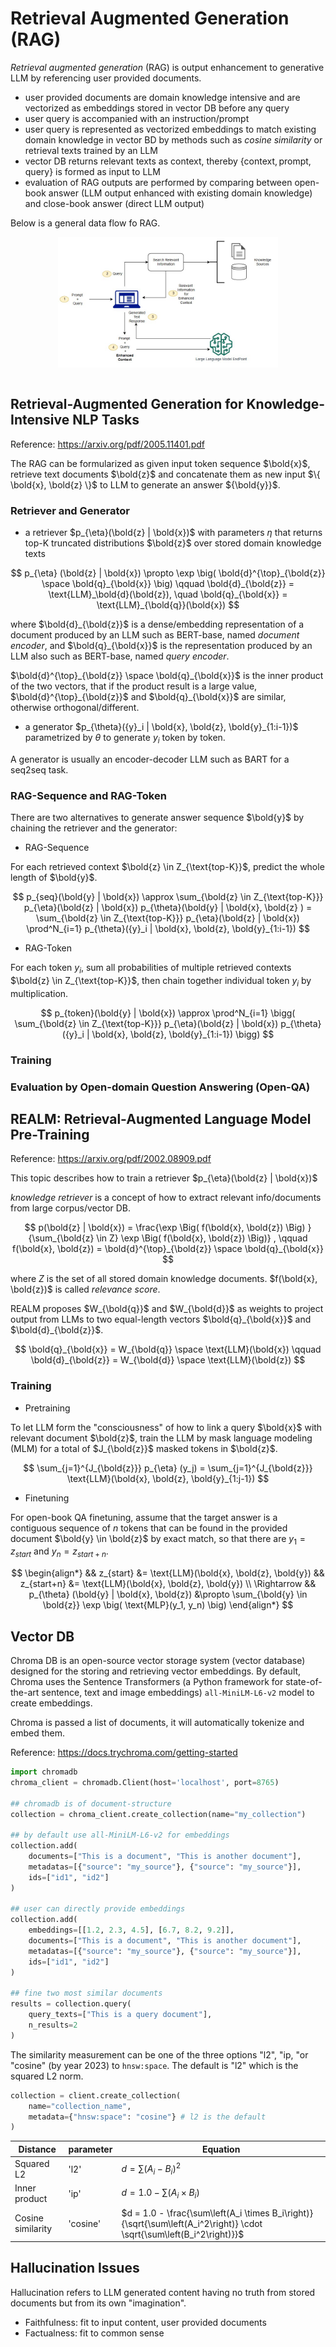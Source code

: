 # Retrieval Augmented Generation (RAG)

*Retrieval augmented generation* (RAG) is output enhancement to generative LLM by referencing user provided documents.

* user provided documents are domain knowledge intensive and are vectorized as embeddings stored in vector DB before any query
* user query is accompanied with an instruction/prompt
* user query is represented as vectorized embeddings to match existing domain knowledge in vector BD by methods such as *cosine similarity* or retrieval texts trained by an LLM
* vector DB returns relevant texts as context, thereby $\{ \text{context}, \text{prompt}, \text{query} \}$ is formed as input to LLM
* evaluation of RAG outputs are performed by comparing between open-book answer (LLM output enhanced with existing domain knowledge) and close-book answer (direct LLM output)

Below is a general data flow fo RAG.

<div style="display: flex; justify-content: center;">
      <img src="imgs/rag.jpg" width="70%" height="50%" alt="rag" />
</div>
</br>

## Retrieval-Augmented Generation for Knowledge-Intensive NLP Tasks

Reference: https://arxiv.org/pdf/2005.11401.pdf

The RAG can be formularized as given input token sequence $\bold{x}$, retrieve text documents $\bold{z}$ and concatenate them as new input $\{ \bold{x}, \bold{z} \}$ to LLM to generate an answer ${\bold{y}}$.

### Retriever and Generator

* a retriever $p_{\eta}(\bold{z} | \bold{x})$ with parameters $\eta$ that returns top-K truncated distributions $\bold{z}$ over stored domain knowledge texts

$$
p_{\eta} (\bold{z} | \bold{x}) \propto \exp \big( \bold{d}^{\top}_{\bold{z}} \space \bold{q}_{\bold{x}} \big)
\qquad
\bold{d}_{\bold{z}} = \text{LLM}_\bold{d}(\bold{z}), \quad \bold{q}_{\bold{x}} = \text{LLM}_{\bold{q}}(\bold{x})
$$

where $\bold{d}_{\bold{z}}$ is a dense/embedding representation of a document produced by an LLM such as BERT-base, named *document encoder*, and $\bold{q}_{\bold{x}}$ is the representation produced by an LLM also such as BERT-base, named *query encoder*.

$\bold{d}^{\top}_{\bold{z}} \space \bold{q}_{\bold{x}}$ is the inner product of the two vectors, that if the product result is a large value, $\bold{d}^{\top}_{\bold{z}}$ and $\bold{q}_{\bold{x}}$ are similar, otherwise orthogonal/different.

* a generator $p_{\theta}({y}_i | \bold{x}, \bold{z}, \bold{y}_{1:i-1})$ parametrized by $\theta$ to generate $y_i$ token by token.

A generator is usually an encoder-decoder LLM such as BART for a seq2seq task.

### RAG-Sequence and RAG-Token

There are two alternatives to generate answer sequence $\bold{y}$ by chaining the retriever and the generator:

* RAG-Sequence

For each retrieved context $\bold{z} \in Z_{\text{top-K}}$, predict the whole length of $\bold{y}$.

$$
p_{seq}(\bold{y} | \bold{x}) \approx
\sum_{\bold{z} \in Z_{\text{top-K}}} p_{\eta}(\bold{z} | \bold{x}) p_{\theta}(\bold{y} | \bold{x}, \bold{z} ) =
\sum_{\bold{z} \in Z_{\text{top-K}}} p_{\eta}(\bold{z} | \bold{x}) \prod^N_{i=1} p_{\theta}({y}_i | \bold{x}, \bold{z}, \bold{y}_{1:i-1})
$$

* RAG-Token

For each token $y_i$, sum all probabilities of multiple retrieved contexts $\bold{z} \in Z_{\text{top-K}}$, then chain together individual token $y_i$ by multiplication.

$$
p_{token}(\bold{y} | \bold{x}) \approx
\prod^N_{i=1} \bigg( \sum_{\bold{z} \in Z_{\text{top-K}}} p_{\eta}(\bold{z} | \bold{x}) p_{\theta}({y}_i | \bold{x}, \bold{z}, \bold{y}_{1:i-1}) \bigg)
$$

### Training

### Evaluation by Open-domain Question Answering (Open-QA)

## REALM: Retrieval-Augmented Language Model Pre-Training

Reference: https://arxiv.org/pdf/2002.08909.pdf

This topic describes how to train a retriever $p_{\eta}(\bold{z} | \bold{x})$

*knowledge retriever* is a concept of how to extract relevant info/documents from large corpus/vector DB.

$$
p(\bold{z} | \bold{x}) = \frac{\exp \Big( f(\bold{x}, \bold{z}) \Big) }{\sum_{\bold{z} \in Z} \exp \Big( f(\bold{x}, \bold{z}) \Big)}
, \qquad
f(\bold{x}, \bold{z}) = \bold{d}^{\top}_{\bold{z}} \space \bold{q}_{\bold{x}}
$$

where $Z$ is the set of all stored domain knowledge documents.
$f(\bold{x}, \bold{z})$ is called *relevance score*.

REALM proposes $W_{\bold{q}}$ and $W_{\bold{d}}$ as weights to project output from LLMs to two equal-length vectors $\bold{q}_{\bold{x}}$ and $\bold{d}_{\bold{z}}$.

$$
\bold{q}_{\bold{x}} = W_{\bold{q}} \space \text{LLM}(\bold{x})
\qquad
\bold{d}_{\bold{z}} = W_{\bold{d}} \space \text{LLM}(\bold{z})
$$

### Training

* Pretraining

To let LLM form the "consciousness" of how to link a query $\bold{x}$ with relevant document $\bold{z}$, train the LLM by mask language modeling (MLM) for a total of $J_{\bold{z}}$ masked tokens in $\bold{z}$.

$$
\sum_{j=1}^{J_{\bold{z}}} p_{\eta} (y_j) =
\sum_{j=1}^{J_{\bold{z}}} \text{LLM}(\bold{x}, \bold{z}, \bold{y}_{1:j-1})
$$

* Finetuning

For open-book QA finetuning, assume that the target answer is a contiguous sequence of $n$ tokens that can be found in the provided document $\bold{y} \in \bold{z}$ by exact match,
so that there are $y_1 = z_{start}$ and $y_n = z_{start+n}$.

$$
\begin{align*}
&&
z_{start} &= \text{LLM}(\bold{x}, \bold{z}, \bold{y})
&&
z_{start+n} &= \text{LLM}(\bold{x}, \bold{z}, \bold{y}) \\
\Rightarrow && 
    p_{\theta} (\bold{y} | \bold{x}, \bold{z}) &\propto
    \sum_{\bold{y} \in \bold{z}} \exp \big( \text{MLP}(y_1, y_n) \big)
\end{align*}
$$

## Vector DB

Chroma DB is an open-source vector storage system (vector database) designed for the storing and retrieving vector embeddings.
By default, Chroma uses the Sentence Transformers (a Python framework for state-of-the-art sentence, text and image embeddings) `all-MiniLM-L6-v2` model to create embeddings.

Chroma is passed a list of documents, it will automatically tokenize and embed them.

Reference: https://docs.trychroma.com/getting-started

```python
import chromadb
chroma_client = chromadb.Client(host='localhost', port=8765)

## chromadb is of document-structure
collection = chroma_client.create_collection(name="my_collection")

## by default use all-MiniLM-L6-v2 for embeddings
collection.add(
    documents=["This is a document", "This is another document"],
    metadatas=[{"source": "my_source"}, {"source": "my_source"}],
    ids=["id1", "id2"]
)

## user can directly provide embeddings
collection.add(
    embeddings=[[1.2, 2.3, 4.5], [6.7, 8.2, 9.2]],
    documents=["This is a document", "This is another document"],
    metadatas=[{"source": "my_source"}, {"source": "my_source"}],
    ids=["id1", "id2"]
)

## fine two most similar documents
results = collection.query(
    query_texts=["This is a query document"],
    n_results=2
)
```

The similarity measurement can be one of the three options "l2", "ip, "or "cosine" (by year 2023) to `hnsw:space`.
The default is "l2" which is the squared L2 norm.

```python
collection = client.create_collection(
    name="collection_name",
    metadata={"hnsw:space": "cosine"} # l2 is the default
)
```

|Distance|parameter|Equation|
|-|-|-|
|Squared L2|'l2'|$d = \sum\left(A_i-B_i\right)^2$|
|Inner product|'ip'|$d = 1.0 - \sum\left(A_i \times B_i\right)$|
|Cosine similarity|'cosine'|$d = 1.0 - \frac{\sum\left(A_i \times B_i\right)}{\sqrt{\sum\left(A_i^2\right)} \cdot \sqrt{\sum\left(B_i^2\right)}}$|

## Hallucination Issues

Hallucination refers to LLM generated content having no truth from stored documents but from its own "imagination".

* Faithfulness: fit to input content, user provided documents
* Factualness: fit to common sense